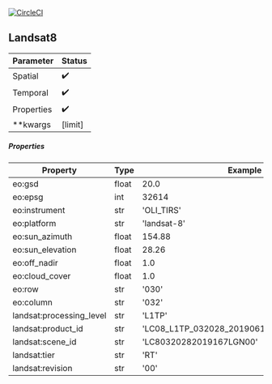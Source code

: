 [![CircleCI](https://circleci.com/gh/geospatial-jeff/cognition-datasources-landsat8.svg?style=svg)](https://circleci.com/gh/geospatial-jeff/cognition-datasources-landsat8)

## Landsat8

| Parameter | Status |
| ----------| ------ |
| Spatial | :heavy_check_mark: |
| Temporal | :heavy_check_mark: |
| Properties | :heavy_check_mark: |
| **kwargs | [limit] |

##### Properties
| Property | Type | Example |
|--------------------------|-------|-------------|
| eo:gsd | float | 20.0 |
| eo:epsg | int | 32614 |
| eo:instrument | str | 'OLI_TIRS' |
| eo:platform | str | 'landsat-8' |
| eo:sun_azimuth | float | 154.88 |
| eo:sun_elevation | float | 28.26 |
| eo:off_nadir | float | 1.0 |
| eo:cloud_cover | float | 1.0 |
| eo:row | str | '030' |
| eo:column | str | '032' |
| landsat:processing_level | str | 'L1TP' |
| landsat:product_id | str | 'LC08_L1TP_032028_20190616_20190617_01_RT' |
| landsat:scene_id | str | 'LC80320282019167LGN00' |
| landsat:tier | str | 'RT' |
| landsat:revision | str | '00' |